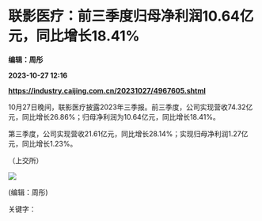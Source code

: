 # 联影医疗：前三季度归母净利润10.64亿元，同比增长18.41%
**编辑：周彤**

**2023-10-27 12:16**

**https://industry.caijing.com.cn/20231027/4967605.shtml**

10月27日晚间，联影医疗披露2023年三季报。前三季度，公司实现营收74.32亿元，同比增长26.86%；归母净利润为10.64亿元，同比增长18.41%。

第三季度，公司实现营收21.61亿元，同比增长28.14%；实现归母净利润1.27亿元，同比增长1.23%。

（上交所）

![](https://tx1.cdn.caijing.com.cn/2014-03-27/114048455.jpg)

(编辑：周彤)

关键字：